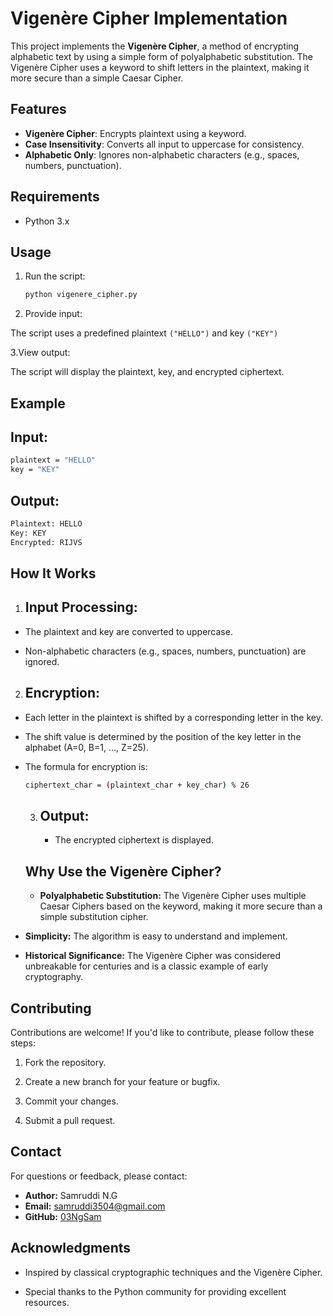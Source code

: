 # Vigenère Cipher Implementation

This project implements the **Vigenère Cipher**, a method of encrypting alphabetic text by using a simple form of polyalphabetic substitution. The Vigenère Cipher uses a keyword to shift letters in the plaintext, making it more secure than a simple Caesar Cipher.

## Features
- **Vigenère Cipher**: Encrypts plaintext using a keyword.
- **Case Insensitivity**: Converts all input to uppercase for consistency.
- **Alphabetic Only**: Ignores non-alphabetic characters (e.g., spaces, numbers, punctuation).

## Requirements
- Python 3.x

## Usage
1. Run the script:
   ```bash
   python vigenere_cipher.py

2. Provide input:

The script uses a predefined plaintext ```("HELLO")``` and key ```("KEY")```

3.View output:

The script will display the plaintext, key, and encrypted ciphertext.
## Example
## Input:
```bash
plaintext = "HELLO"
key = "KEY"
```
## Output:
```bash
Plaintext: HELLO
Key: KEY
Encrypted: RIJVS
```
## How It Works
1. ## Input Processing:

- The plaintext and key are converted to uppercase.

- Non-alphabetic characters (e.g., spaces, numbers, punctuation) are ignored.

2. ## Encryption:

- Each letter in the plaintext is shifted by a corresponding letter in the key.

- The shift value is determined by the position of the key letter in the alphabet (A=0, B=1, ..., Z=25).

- The formula for encryption is:
  ```bash
  ciphertext_char = (plaintext_char + key_char) % 26
  ```
  3. ## Output:
     - The encrypted ciphertext is displayed.

  ## Why Use the Vigenère Cipher?
  - **Polyalphabetic Substitution:**  The Vigenère Cipher uses multiple Caesar Ciphers based on the keyword, making it more secure than a simple substitution cipher.

- **Simplicity:** The algorithm is easy to understand and implement.

- **Historical Significance:** The Vigenère Cipher was considered unbreakable for centuries and is a classic example of early cryptography.

## Contributing

Contributions are welcome! If you'd like to contribute, please follow these steps:

1. Fork the repository.

2. Create a new branch for your feature or bugfix.

3. Commit your changes.

4. Submit a pull request.

## Contact
For questions or feedback, please contact:

- **Author:** Samruddi N.G
- **Email:** samruddi3504@gmail.com
- **GitHub:** [03NgSam](https://github.com/03NgSam)

## Acknowledgments
- Inspired by classical cryptographic techniques and the Vigenère Cipher.

- Special thanks to the Python community for providing excellent resources.

   

